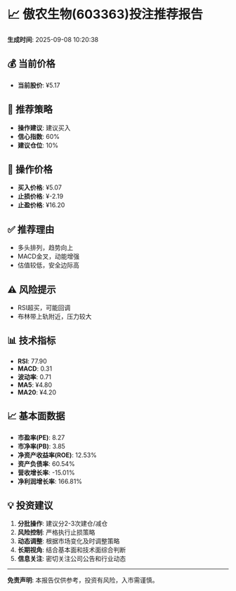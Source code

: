 # 📈 傲农生物(603363)投注推荐报告

**生成时间**: 2025-09-08 10:20:38

## 💰 当前价格
- **当前股价**: ¥5.17

## 🎯 推荐策略
- **操作建议**: 建议买入
- **信心指数**: 60%
- **建议仓位**: 10%

## 💸 操作价格
- **买入价格**: ¥5.07
- **止损价格**: ¥-2.19
- **止盈价格**: ¥16.20

## ✅ 推荐理由
- 多头排列，趋势向上
- MACD金叉，动能增强
- 估值较低，安全边际高

## ⚠️ 风险提示
- RSI超买，可能回调
- 布林带上轨附近，压力较大

## 📊 技术指标
- **RSI**: 77.90
- **MACD**: 0.31
- **波动率**: 0.71
- **MA5**: ¥4.80
- **MA20**: ¥4.20

## 📈 基本面数据
- **市盈率(PE)**: 8.27
- **市净率(PB)**: 3.85
- **净资产收益率(ROE)**: 12.53%
- **资产负债率**: 60.54%
- **营收增长率**: -15.01%
- **净利润增长率**: 166.81%

## 💡 投资建议
1. **分批操作**: 建议分2-3次建仓/减仓
2. **风险控制**: 严格执行止损策略
3. **动态调整**: 根据市场变化及时调整策略
4. **长期视角**: 结合基本面和技术面综合判断
5. **信息关注**: 密切关注公司公告和行业动态

---
**免责声明**: 本报告仅供参考，投资有风险，入市需谨慎。
